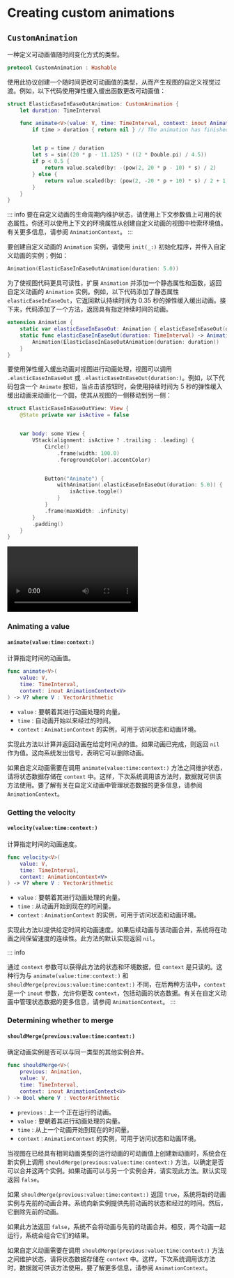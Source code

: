 # Creating custom animations

## `CustomAnimation`

一种定义可动画值随时间变化方式的类型。

```swift
protocol CustomAnimation : Hashable
```

使用此协议创建一个随时间更改可动画值的类型，从而产生视图的自定义视觉过渡。例如，以下代码使用弹性缓入缓出函数更改可动画值：

```swift
struct ElasticEaseInEaseOutAnimation: CustomAnimation {
    let duration: TimeInterval

    func animate<V>(value: V, time: TimeInterval, context: inout AnimationContext<V>) -> V? where V : VectorArithmetic {
        if time > duration { return nil } // The animation has finished.


        let p = time / duration
        let s = sin((20 * p - 11.125) * ((2 * Double.pi) / 4.5))
        if p < 0.5 {
            return value.scaled(by: -(pow(2, 20 * p - 10) * s) / 2)
        } else {
            return value.scaled(by: (pow(2, -20 * p + 10) * s) / 2 + 1)
        }
    }
}
```


::: info
要在自定义动画的生命周期内维护状态，请使用上下文参数值上可用的状态属性。你还可以使用上下文的环境属性从创建自定义动画的视图中检索环境值。有关更多信息，请参阅 `AnimationContext`。
:::

要创建自定义动画的 `Animation` 实例，请使用 `init(_:)` 初始化程序，并传入自定义动画的实例；例如：

```swift
Animation(ElasticEaseInEaseOutAnimation(duration: 5.0))
```

为了使视图代码更具可读性，扩展 `Animation` 并添加一个静态属性和函数，返回自定义动画的 `Animation` 实例。例如，以下代码添加了静态属性 `elasticEaseInEaseOut`，它返回默认持续时间为 $0.35$ 秒的弹性缓入缓出动画。接下来，代码添加了一个方法，返回具有指定持续时间的动画。

```swift
extension Animation {
    static var elasticEaseInEaseOut: Animation { elasticEaseInEaseOut(duration: 0.35) }
    static func elasticEaseInEaseOut(duration: TimeInterval) -> Animation {
        Animation(ElasticEaseInEaseOutAnimation(duration: duration))
    }
}
```

要使用弹性缓入缓出动画对视图进行动画处理，视图可以调用 `.elasticEaseInEaseOut` 或 `.elasticEaseInEaseOut(duration:)`。例如，以下代码包含一个 `Animate` 按钮，当点击该按钮时，会使用持续时间为 $5$ 秒的弹性缓入缓出动画来动画化一个圆，使其从视图的一侧移动到另一侧：


```swift
struct ElasticEaseInEaseOutView: View {
    @State private var isActive = false


    var body: some View {
        VStack(alignment: isActive ? .trailing : .leading) {
            Circle()
                .frame(width: 100.0)
                .foregroundColor(.accentColor)


            Button("Animate") {
                withAnimation(.elasticEaseInEaseOut(duration: 5.0)) {
                    isActive.toggle()
                }
            }
            .frame(maxWidth: .infinity)
        }
        .padding()
    }
}
```


<video src="../../video/CustomAnimation.mp4" controls="controls"></video>


### Animating a value

#### `animate(value:time:context:)`

计算指定时间的动画值。

```swift
func animate<V>(
    value: V,
    time: TimeInterval,
    context: inout AnimationContext<V>
) -> V? where V : VectorArithmetic
```

- `value` : 要朝着其进行动画处理的向量。
- `time` : 自动画开始以来经过的时间。
- `context` : `AnimationContext` 的实例，可用于访问状态和动画环境。

实现此方法以计算并返回动画在给定时间点的值。如果动画已完成，则返回 `nil` 作为值。这向系统发出信号，表明它可以删除动画。

如果自定义动画需要在调用 `animate(value:time:context:)` 方法之间维护状态，请将状态数据存储在 `context` 中。这样，下次系统调用该方法时，数据就可供该方法使用。要了解有关在自定义动画中管理状态数据的更多信息，请参阅 `AnimationContext`。

### Getting the velocity

#### `velocity(value:time:context:)`

计算指定时间的动画速度。

```swift
func velocity<V>(
    value: V,
    time: TimeInterval,
    context: AnimationContext<V>
) -> V? where V : VectorArithmetic
```

- `value` : 要朝着其进行动画处理的向量。
- `time` : 从动画开始到现在的时间量。
- `context` : `AnimationContext` 的实例，可用于访问状态和动画环境。

实现此方法以提供给定时间的动画速度。如果后续动画与该动画合并，系统将在动画之间保留速度的连续性。此方法的默认实现返回 `nil`。


::: info

通过 `context` 参数可以获得此方法的状态和环境数据，但 `context` 是只读的。这种行为与 `animate(value:time:context:)` 和 `shouldMerge(previous:value:time:context:)` 不同，在后两种方法中，`context` 是一个 `inout` 参数，允许你更改 `context`，包括动画的状态数据。有关在自定义动画中管理状态数据的更多信息，请参阅 `AnimationContext`。
:::


### Determining whether to merge

#### `shouldMerge(previous:value:time:context:)`

确定动画实例是否可以与同一类型的其他实例合并。

```swift
func shouldMerge<V>(
    previous: Animation,
    value: V,
    time: TimeInterval,
    context: inout AnimationContext<V>
) -> Bool where V : VectorArithmetic
```

- `previous` : 上一个正在运行的动画。
- `value` : 要朝着其进行动画处理的向量。
- `time` : 从上一个动画开始到现在的时间量。
- `context` : `AnimationContext` 的实例，可用于访问状态和动画环境。

当视图在已经具有相同动画类型的运行动画的可动画值上创建新动画时，系统会在新实例上调用 `shouldMerge(previous:value:time:context:)` 方法，以确定是否可以合并这两个实例。如果动画可以与另一个实例合并，请实现此方法。默认实现返回 `false`。

如果 `shouldMerge(previous:value:time:context:)` 返回 `true`，系统将新的动画实例与先前的动画合并。系统向新实例提供先前动画的状态和经过的时间。然后，它删除先前的动画。

如果此方法返回 `false`，系统不会将动画与先前的动画合并。相反，两个动画一起运行，系统会组合它们的结果。

如果自定义动画需要在调用 `shouldMerge(previous:value:time:context:)` 方法之间维护状态，请将状态数据存储在 `context` 中。这样，下次系统调用该方法时，数据就可供该方法使用。要了解更多信息，请参阅 `AnimationContext`。